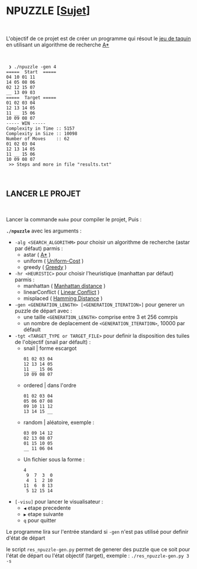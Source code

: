 # NPUZZLE [[Sujet](https://github.com/tvarnier/npuzzle/blob/master/npuzzle.en.pdf)]

<br>

L'objectif de ce projet est de créer un programme qui résout le [jeu de taquin](https://fr.wikipedia.org/wiki/Taquin) en utilisant un algorithme de recherche [A*](https://fr.wikipedia.org/wiki/Algorithme_A*)

<br>

```
 ❯ ./npuzzle -gen 4
=====  Start  =====
04 10 01 11
14 05 08 06
02 12 15 07
__ 13 09 03
=====  Target =====
01 02 03 04
12 13 14 05
11 __ 15 06
10 09 08 07
----- WIN -----
Complexity in Time :: 5157
Complexity in Size :: 10098
Number of Moves    :: 62
01 02 03 04
12 13 14 05
11 __ 15 06
10 09 08 07
 >> Steps and more in file "results.txt"
```

<br>

## LANCER LE PROJET

<br>

Lancer la commande `make` pour compiler le projet, Puis :

**`./npuzzle`** avec les arguments :
 * `-alg <SEARCH_ALGORITHM>` pour choisir un algorithme de recherche (astar par défaut) parmis : 
   * astar ( [A*](https://fr.wikipedia.org/wiki/Algorithme_A*) )
   * uniform ( [Uniform-Cost](https://www.educative.io/answers/what-is-uniform-cost-search) )
   * greedy ( [Greedy](https://en.wikipedia.org/wiki/Greedy_algorithm) )
 * `-hr <HEURISTIC>` pour choisir l'heuristique (manhattan par défaut) parmis : 
   * manhattan ( [Manhattan distance](https://en.wikipedia.org/wiki/Taxicab_geometry) )
   * linearConflict ( [Linear Conflict](https://medium.com/swlh/looking-into-k-puzzle-heuristics-6189318eaca2) )
   * misplaced ( [Hamming Distance](https://en.wikipedia.org/wiki/Hamming_distance) )
 * `-gen <GENERATION_LENGTH> [<GENERATION_ITERATION>]` pour generer un puzzle de départ avec :
   * une taille `<GENERATION_LENGTH>` comprise entre 3 et 256 comrpis
   * un nombre de deplacement de `<GENERATION_ITERATION>`, 10000 par défault
 * `-tgt <TARGET_TYPE or TARGET_FILE>` pour definir la disposition des tuiles de l'objectif (snail par défault) :
     * snail | forme escargot
        ```
        01 02 03 04
        12 13 14 05
        11 __ 15 06
        10 09 08 07
        ```
     * ordered | dans l'ordre
        ```
        01 02 03 04
        05 06 07 08
        09 10 11 12
        13 14 15 __
        ```
     * random | aléatoire, exemple :
        ```
        03 09 14 12
        02 13 08 07
        01 15 10 05
        __ 11 06 04
        ```
     * Un fichier sous la forme :
        ```
        4
         9  7  3  0
         4  1  2 10
        11  6  8 13
         5 12 15 14
        ```
 * `[-visu]` pour lancer le visualisateur :
   * `◀` etape precedente
   * `▶` etape suivante
   * `q` pour quitter

Le programme lira sur l'entrée standard si `-gen` n'est pas utilisé pour definir d'état de départ

le script `res_npuzzle-gen.py` permet de generer des puzzle que ce soit pour l'état de départ ou l'état objectif (target), exemple : `./res_npuzzle-gen.py 3 -s`

